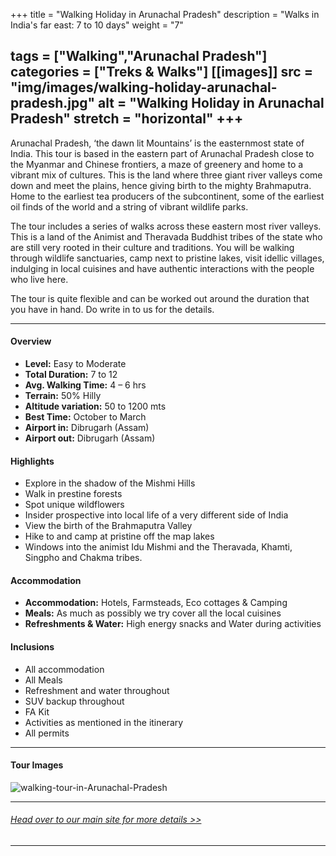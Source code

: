 +++
title = "Walking Holiday in Arunachal Pradesh"
description = "Walks in India's far east: 7 to 10 days"
weight = "7"

tags = ["Walking","Arunachal Pradesh"]
categories = ["Treks & Walks"]
[[images]]
  src = "img/images/walking-holiday-arunachal-pradesh.jpg"
  alt = "Walking Holiday in Arunachal Pradesh"
  stretch = "horizontal"
+++
---

Arunachal Pradesh, ‘the dawn lit Mountains’ is the easternmost state of India. This tour is based in the eastern part of Arunachal Pradesh close to the Myanmar and Chinese frontiers, a maze of greenery and home to a vibrant mix of cultures. This is the land where three giant river valleys come down and meet the plains, hence giving birth to the mighty Brahmaputra. Home to the earliest tea producers of the subcontinent, some of the earliest oil finds of the world and a string of vibrant wildlife parks.

The tour includes a series of walks across these eastern most river valleys. This is a land of the Animist and Theravada Buddhist tribes of the state who are still very rooted in their culture and traditions. You will be walking through wildlife sanctuaries, camp next to pristine lakes, visit idellic villages, indulging in local cuisines and have authentic interactions with the people who live here.

The tour is quite flexible and can be worked out around the duration that you have in hand. Do write in to us for the details.

<!--more-->

---



#### Overview

* **Level:** Easy to Moderate
* **Total Duration:** 7 to 12
* **Avg. Walking Time:** 4 – 6 hrs
* **Terrain:** 50% Hilly
* **Altitude variation:** 50 to 1200 mts
* **Best Time:** October to March
* **Airport in:** Dibrugarh (Assam)
* **Airport out:** Dibrugarh (Assam)


#### Highlights

* Explore in the shadow of the Mishmi Hills
* Walk in prestine forests 
* Spot unique wildflowers 
* Insider prospective into local life of a very different side of India
* View the birth of the Brahmaputra Valley
* Hike to and camp at pristine off the map lakes
* Windows into the animist Idu Mishmi and the Theravada, Khamti, Singpho and Chakma tribes. 


#### Accommodation

* **Accommodation:** Hotels, Farmsteads, Eco cottages & Camping
* **Meals:** As much as possibly we try cover all the local cuisines
* **Refreshments & Water:** High energy snacks and Water during activities

#### Inclusions

* All accommodation
* All Meals
* Refreshment and water throughout
* SUV backup throughout
* FA Kit
* Activities as mentioned in the itinerary
* All permits

---
#### Tour Images

![walking-tour-in-Arunachal-Pradesh](/img/images/walking-tour-arunachal-pradesh.jpg)

---
###### [*Head over to our main site for more details >>*](https://www.nnejourneys.com/treks/)

---